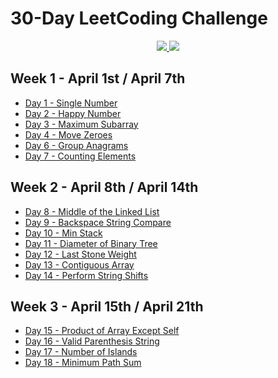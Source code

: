 # 30-Day LeetCoding Challenge
<p align="center">
    <a href="https://github.com/giackserva/leetcoding-challenge" alt="Completed">
        <img src="https://img.shields.io/badge/completed-17%2F18-yellow" />
    </a>
    <a href="https://leetcode.com/explore/challenge/card/30-day-leetcoding-challenge" alt="Completed">
        <img src="https://img.shields.io/badge/pusblished-18%2F31-success" />
    </a>
</p>

## Week 1 - April 1st / April 7th
* [Day 1 - Single Number](week1/01-single-number/main.cpp)
* [Day 2 - Happy Number](week1/02-happy-number/main.cpp)
* [Day 3 - Maximum Subarray](week1/03-maximum-subarray/main.cpp)
* [Day 4 - Move Zeroes](week1/04-move-zeroes/main.cpp)
* [Day 6 - Group Anagrams](week1/06-group-anagrams/main.cpp)
* [Day 7 - Counting Elements](week1/07-counting-elements/main.cpp)

## Week 2 - April 8th / April 14th
* [Day 8 - Middle of the Linked List](week2/08-middle-of-the-linked-list/main.cpp)
* [Day 9 - Backspace String Compare](week2/09-backspace-string-compare/main.cpp)
* [Day 10 - Min Stack](week2/10-min-stack/main.cpp)
* [Day 11 - Diameter of Binary Tree](week2/11-diameter-of-binary-tree/main.cpp)
* [Day 12 - Last Stone Weight](week2/12-last-stone-weight/main.cpp)
* [Day 13 - Contiguous Array](week2/13-contiguous-array/main.cpp)
* [Day 14 - Perform String Shifts](week2/14-perform-string-shifts/main.cpp)

## Week 3 - April 15th / April 21th
* [Day 15 - Product of Array Except Self](week3/15-product-of-array-except-self/main.cpp)
* [Day 16 - Valid Parenthesis String](week3/16-valid-parenthesis-string/main.cpp)
* [Day 17 - Number of Islands](week3/17-number-of-islands/main.cpp)
* [Day 18 - Minimum Path Sum](week3/18-minimum-path-sum/main.cpp)
